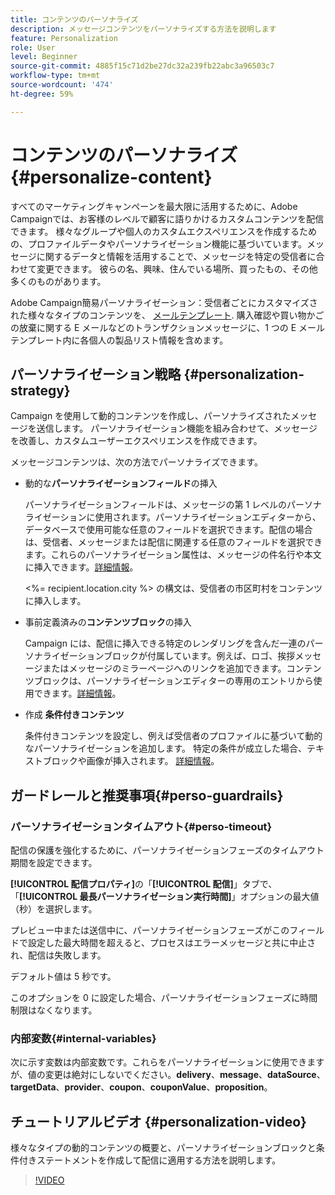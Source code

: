 ```yaml
---
title: コンテンツのパーソナライズ
description: メッセージコンテンツをパーソナライズする方法を説明します
feature: Personalization
role: User
level: Beginner
source-git-commit: 4885f15c71d2be27dc32a239fb22abc3a96503c7
workflow-type: tm+mt
source-wordcount: '474'
ht-degree: 59%

---
```


# コンテンツのパーソナライズ {#personalize-content}

すべてのマーケティングキャンペーンを最大限に活用するために、Adobe Campaignでは、お客様のレベルで顧客に語りかけるカスタムコンテンツを配信できます。 様々なグループや個人のカスタムエクスペリエンスを作成するための、プロファイルデータやパーソナライゼーション機能に基づいています。メッセージに関するデータと情報を活用することで、メッセージを特定の受信者に合わせて変更できます。 彼らの名、興味、住んでいる場所、買ったもの、その他多くのものがあります。

Adobe Campaign簡易パーソナライゼーション：受信者ごとにカスタマイズされた様々なタイプのコンテンツを、 [メールテンプレート](create-templates.md). 購入確認や買い物かごの放棄に関する E メールなどのトランザクションメッセージに、1 つの E メールテンプレート内に各個人の製品リスト情報を含めます。


## パーソナライゼーション戦略 {#personalization-strategy}

Campaign を使用して動的コンテンツを作成し、パーソナライズされたメッセージを送信します。 パーソナライゼーション機能を組み合わせて、メッセージを改善し、カスタムユーザーエクスペリエンスを作成できます。

メッセージコンテンツは、次の方法でパーソナライズできます。

* 動的な&#x200B;**パーソナライゼーションフィールド**&#x200B;の挿入

   パーソナライゼーションフィールドは、メッセージの第 1 レベルのパーソナライゼーションに使用されます。パーソナライゼーションエディターから、データベースで使用可能な任意のフィールドを選択できます。配信の場合は、受信者、メッセージまたは配信に関連する任意のフィールドを選択できます。これらのパーソナライゼーション属性は、メッセージの件名行や本文に挿入できます。[詳細情報](personalization-fields.md)。

   &lt;%= recipient.location.city %> の構文は、受信者の市区町村をコンテンツに挿入します。

* 事前定義済みの&#x200B;**コンテンツブロック**&#x200B;の挿入

   Campaign には、配信に挿入できる特定のレンダリングを含んだ一連のパーソナライゼーションブロックが付属しています。例えば、ロゴ、挨拶メッセージまたはメッセージのミラーページへのリンクを追加できます。コンテンツブロックは、パーソナライゼーションエディターの専用のエントリから使用できます。[詳細情報](personalization-blocks.md)。

* 作成 **条件付きコンテンツ**

   条件付きコンテンツを設定し、例えば受信者のプロファイルに基づいて動的なパーソナライゼーションを追加します。 特定の条件が成立した場合、テキストブロックや画像が挿入されます。 [詳細情報](conditions.md)。

<!--* Add **personalized offers**
    
    Insert personalized offers in your message content, depending on the recipient location, the current weather, or the last purchase order.
-->


## ガードレールと推奨事項{#perso-guardrails}

### パーソナライゼーションタイムアウト{#perso-timeout}

配信の保護を強化するために、パーソナライゼーションフェーズのタイムアウト期間を設定できます。

**[!UICONTROL 配信プロパティ]**&#x200B;の「**[!UICONTROL 配信]**」タブで、「**[!UICONTROL 最長パーソナライゼーション実行時間]**」オプションの最大値（秒）を選択します。

プレビュー中または送信中に、パーソナライゼーションフェーズがこのフィールドで設定した最大時間を超えると、プロセスはエラーメッセージと共に中止され、配信は失敗します。

デフォルト値は 5 秒です。

このオプションを 0 に設定した場合、パーソナライゼーションフェーズに時間制限はなくなります。


### 内部変数{#internal-variables}

次に示す変数は内部変数です。これらをパーソナライゼーションに使用できますが、値の変更は絶対にしないでください。**delivery**、**message**、**dataSource**、**targetData**、**provider**、**coupon**、**couponValue**、**proposition**。


## チュートリアルビデオ {#personalization-video}

様々なタイプの動的コンテンツの概要と、パーソナライゼーションブロックと条件付きステートメントを作成して配信に適用する方法を説明します。


>[!VIDEO](https://video.tv.adobe.com/v/335734?quality=12)
